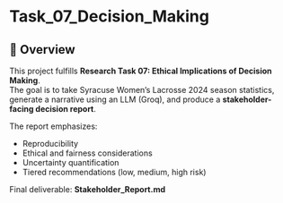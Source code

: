 # Task_07_Decision_Making

## 📌 Overview
This project fulfills **Research Task 07: Ethical Implications of Decision Making**.  
The goal is to take Syracuse Women’s Lacrosse 2024 season statistics, generate a narrative using an LLM (Groq), and produce a **stakeholder-facing decision report**.  

The report emphasizes:
- Reproducibility  
- Ethical and fairness considerations  
- Uncertainty quantification  
- Tiered recommendations (low, medium, high risk)  

Final deliverable: **Stakeholder_Report.md**
